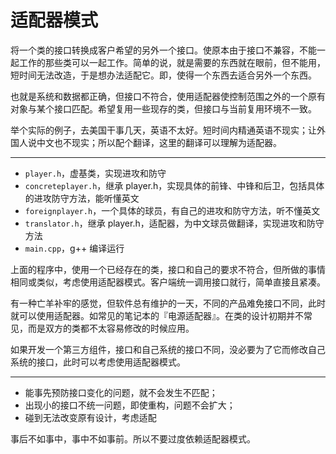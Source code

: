 # 适配器模式

将一个类的接口转换成客户希望的另外一个接口。使原本由于接口不兼容，不能一起工作的那些类可以一起工作。简单的说，就是需要的东西就在眼前，但不能用，短时间无法改造，于是想办法适配它。即，使得一个东西去适合另外一个东西。

也就是系统和数据都正确，但接口不符合，使用适配器使控制范围之外的一个原有对象与某个接口匹配。希望复用一些现存的类，但接口与当前复用环境不一致。

举个实际的例子，去美国干事几天，英语不太好。短时间内精通英语不现实；让外国人说中文也不现实；所以配个翻译，这里的翻译可以理解为适配器。

---

- `player.h`，虚基类，实现进攻和防守
- `concreteplayer.h`，继承 player.h，实现具体的前锋、中锋和后卫，包括具体的进攻防守方法，能听懂英文
- `foreignplayer.h`，一个具体的球员，有自己的进攻和防守方法，听不懂英文
- `translator.h`，继承 player.h，适配器，为中文球员做翻译，实现进攻和防守方法
- `main.cpp`，g++ 编译运行

上面的程序中，使用一个已经存在的类，接口和自己的要求不符合，但所做的事情相同或类似，考虑使用适配器模式。客户端统一调用接口就行，简单直接且紧凑。

有一种亡羊补牢的感觉，但软件总有维护的一天，不同的产品难免接口不同，此时就可以使用适配器。如常见的笔记本的『电源适配器』。在类的设计初期并不常见，而是双方的类都不太容易修改的时候应用。

如果开发一个第三方组件，接口和自己系统的接口不同，没必要为了它而修改自己系统的接口，此时可以考虑使用适配器模式。

---

- 能事先预防接口变化的问题，就不会发生不匹配；
- 出现小的接口不统一问题，即使重构，问题不会扩大；
- 碰到无法改变原有设计，考虑适配

事后不如事中，事中不如事前。所以不要过度依赖适配器模式。